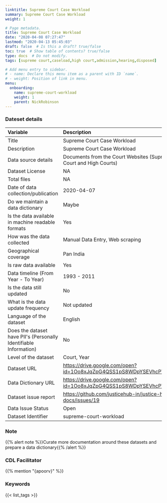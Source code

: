 ```yaml
---
linktitle: Supreme Court Case Workload
summary: Supreme Court Case Workload
weight: 1

# Page metadata.
title: Supreme Court Case Workload
date: "2020-04-08 07:27:47"
lastmod: "2020-04-13 05:45:03"
draft: false  # Is this a draft? true/false
toc: true  # Show table of contents? true/false
type: docs  # Do not modify.
tags: [supreme court,caseload,high court,admission,hearing,disposed]

# Add menu entry to sidebar.
# - name: Declare this menu item as a parent with ID `name`.
# - weight: Position of link in menu.
menu:
  onboarding:
    name: supreme-court-workload
    weight: 1
    parent: NickRobinson
---
```

### Dateset details
|Variable                                                          |Description                                                        |
|:-----------------------------------------------------------------|:------------------------------------------------------------------|
|Title                                                             |Supreme Court Case Workload                                        |
|Description                                                       |Supreme Court Case Workload                                        |
|Data source details                                               |Documents from the Court Websites (Supreme Court and High Courts)  |
|Dataset License                                                   |NA                                                                 |
|Total files                                                       |NA                                                                 |
|Date of data collection/publication                               |2020-04-07                                                         |
|Do we maintain a data dictionary                                  |Maybe                                                              |
|Is the data available in machine readable formats                 |Yes                                                                |
|How was the data collected                                        |Manual Data Entry, Web scraping                                    |
|Geographical coverage                                             |Pan India                                                          |
|Is raw data available                                             |Yes                                                                |
|Data timeline (From Year - To Year)                               |1993 - 2011                                                        |
|Is the data still updated                                         |No                                                                 |
|What is the data update frequency                                 |Not updated                                                        |
|Language of the dataset                                           |English                                                            |
|Does the dataset have PII's (Personally Identifiable Information) |No                                                                 |
|Level of the dataset                                              |Court, Year                                                        |
|Dataset URL                                                       |https://drive.google.com/open?id=1Oo8xJqZpG4QSS1pS8WDpYSEVhcPY6z5I |
|Data Dictionary URL                                               |https://drive.google.com/open?id=1Oo8xJqZpG4QSS1pS8WDpYSEVhcPY6z5I |
|Dataset issue report                                              |https://github.com/justicehub-in/justice-hub-docs/issues/19        |
|Data Issue Status                                                 |Open                                                               |
|Dataset Identifier                                                |supreme-court-workload                                             |


### Note
{{% alert note %}}Curate more documentation around these datasets and prepare a data dictionary{{% /alert %}}
### CDL Facilitator
{{% mention "{apoorv}" %}}
### Keywords
{{< list_tags >}}
